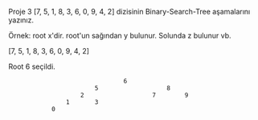 Proje 3
[7, 5, 1, 8, 3, 6, 0, 9, 4, 2] dizisinin Binary-Search-Tree aşamalarını yazınız.

Örnek: root x'dir. root'un sağından y bulunur. Solunda z bulunur vb.



[7, 5, 1, 8, 3, 6, 0, 9, 4, 2]

Root 6 seçildi.


                                    6
                            5                   8
                        2                   7        9
                    1       3
                0            


